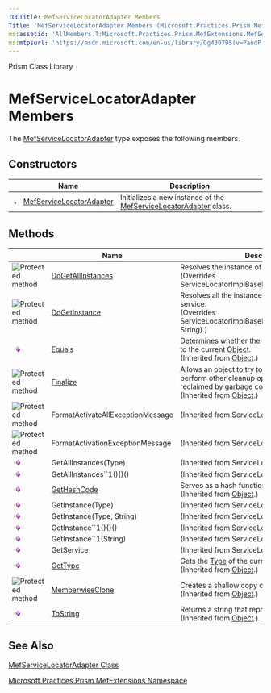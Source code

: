 ```yaml
---
TOCTitle: MefServiceLocatorAdapter Members
Title: 'MefServiceLocatorAdapter Members (Microsoft.Practices.Prism.MefExtensions)'
ms:assetid: 'AllMembers.T:Microsoft.Practices.Prism.MefExtensions.MefServiceLocatorAdapter'
ms:mtpsurl: 'https://msdn.microsoft.com/en-us/library/Gg430795(v=PandP.50)'
---
```


Prism Class Library

MefServiceLocatorAdapter Members
================================

The [MefServiceLocatorAdapter](https://msdn.microsoft.com/library/microsoft.practices.prism.mefextensions.mefservicelocatoradapter) type exposes the following members.

Constructors
------------

<span id="constructorTableToggle"></span>
<table>

<thead>
<tr class="header">
<th> </th>
<th>Name</th>
<th>Description</th>
</tr>
</thead>
<tbody>
<tr class="odd">
<td><img src="images/public-method.gif" title="Public method" /></td>
<td><a href="https://msdn.microsoft.com/library/microsoft.practices.prism.mefextensions.mefservicelocatoradapter.">MefServiceLocatorAdapter</a></td>
<td><div class="summary">
Initializes a new instance of the <a href="https://msdn.microsoft.com/library/microsoft.practices.prism.mefextensions.mefservicelocatoradapter">MefServiceLocatorAdapter</a> class.
</div></td>
</tr>
</tbody>
</table>

Methods
-------

<span id="methodTableToggle"></span>
<table>

<thead>
<tr class="header">
<th> </th>
<th>Name</th>
<th>Description</th>
</tr>
</thead>
<tbody>
<tr class="odd">
<td><img src="https://msdn.microsoft.com/en-us/Gg430795.protmethod(en-us,PandP.50).gif" title="Protected method" /></td>
<td><a href="https://msdn.microsoft.com/library/microsoft.practices.prism.mefextensions.mefservicelocatoradapter.dogetallinstances(system.type)">DoGetAllInstances</a></td>
<td><div class="summary">
Resolves the instance of the requested service.
</div>
(Overrides ServiceLocatorImplBaseDoGetAllInstances(Type).)</td>
</tr>
<tr class="even">
<td><img src="https://msdn.microsoft.com/en-us/Gg430795.protmethod(en-us,PandP.50).gif" title="Protected method" /></td>
<td><a href="https://msdn.microsoft.com/library/microsoft.practices.prism.mefextensions.mefservicelocatoradapter.dogetinstance(system.type%2csystem.string)">DoGetInstance</a></td>
<td><div class="summary">
Resolves all the instances of the requested service.
</div>
(Overrides ServiceLocatorImplBaseDoGetInstance(Type, String).)</td>
</tr>
<tr class="odd">
<td><img src="images/public-method.gif" title="Public method" /></td>
<td><a href="http://msdn.microsoft.com/en-us/library/bsc2ak47">Equals</a></td>
<td><div class="summary">
Determines whether the specified <a href="http://msdn.microsoft.com/en-us/library/e5kfa45b">Object</a> is equal to the current <a href="http://msdn.microsoft.com/en-us/library/e5kfa45b">Object</a>.
</div>
(Inherited from <a href="http://msdn.microsoft.com/en-us/library/e5kfa45b">Object</a>.)</td>
</tr>
<tr class="even">
<td><img src="https://msdn.microsoft.com/en-us/Gg430795.protmethod(en-us,PandP.50).gif" title="Protected method" /></td>
<td><a href="http://msdn.microsoft.com/en-us/library/4k87zsw7">Finalize</a></td>
<td><div class="summary">
Allows an object to try to free resources and perform other cleanup operations before it is reclaimed by garbage collection.
</div>
(Inherited from <a href="http://msdn.microsoft.com/en-us/library/e5kfa45b">Object</a>.)</td>
</tr>
<tr class="odd">
<td><img src="https://msdn.microsoft.com/en-us/Gg430795.protmethod(en-us,PandP.50).gif" title="Protected method" /></td>
<td>FormatActivateAllExceptionMessage</td>
<td>(Inherited from ServiceLocatorImplBase.)</td>
</tr>
<tr class="even">
<td><img src="https://msdn.microsoft.com/en-us/Gg430795.protmethod(en-us,PandP.50).gif" title="Protected method" /></td>
<td>FormatActivationExceptionMessage</td>
<td>(Inherited from ServiceLocatorImplBase.)</td>
</tr>
<tr class="odd">
<td><img src="images/public-method.gif" title="Public method" /></td>
<td>GetAllInstances(Type)</td>
<td>(Inherited from ServiceLocatorImplBase.)</td>
</tr>
<tr class="even">
<td><img src="images/public-method.gif" title="Public method" /></td>
<td>GetAllInstances``1()()()</td>
<td>(Inherited from ServiceLocatorImplBase.)</td>
</tr>
<tr class="odd">
<td><img src="images/public-method.gif" title="Public method" /></td>
<td><a href="http://msdn.microsoft.com/en-us/library/zdee4b3y">GetHashCode</a></td>
<td><div class="summary">
Serves as a hash function for a particular type.
</div>
(Inherited from <a href="http://msdn.microsoft.com/en-us/library/e5kfa45b">Object</a>.)</td>
</tr>
<tr class="even">
<td><img src="images/public-method.gif" title="Public method" /></td>
<td>GetInstance(Type)</td>
<td>(Inherited from ServiceLocatorImplBase.)</td>
</tr>
<tr class="odd">
<td><img src="images/public-method.gif" title="Public method" /></td>
<td>GetInstance(Type, String)</td>
<td>(Inherited from ServiceLocatorImplBase.)</td>
</tr>
<tr class="even">
<td><img src="images/public-method.gif" title="Public method" /></td>
<td>GetInstance``1()()()</td>
<td>(Inherited from ServiceLocatorImplBase.)</td>
</tr>
<tr class="odd">
<td><img src="images/public-method.gif" title="Public method" /></td>
<td>GetInstance``1(String)</td>
<td>(Inherited from ServiceLocatorImplBase.)</td>
</tr>
<tr class="even">
<td><img src="images/public-method.gif" title="Public method" /></td>
<td>GetService</td>
<td>(Inherited from ServiceLocatorImplBase.)</td>
</tr>
<tr class="odd">
<td><img src="images/public-method.gif" title="Public method" /></td>
<td><a href="http://msdn.microsoft.com/en-us/library/dfwy45w9">GetType</a></td>
<td><div class="summary">
Gets the <a href="http://msdn.microsoft.com/en-us/library/42892f65">Type</a> of the current instance.
</div>
(Inherited from <a href="http://msdn.microsoft.com/en-us/library/e5kfa45b">Object</a>.)</td>
</tr>
<tr class="even">
<td><img src="https://msdn.microsoft.com/en-us/Gg430795.protmethod(en-us,PandP.50).gif" title="Protected method" /></td>
<td><a href="http://msdn.microsoft.com/en-us/library/57ctke0a">MemberwiseClone</a></td>
<td><div class="summary">
Creates a shallow copy of the current <a href="http://msdn.microsoft.com/en-us/library/e5kfa45b">Object</a>.
</div>
(Inherited from <a href="http://msdn.microsoft.com/en-us/library/e5kfa45b">Object</a>.)</td>
</tr>
<tr class="odd">
<td><img src="images/public-method.gif" title="Public method" /></td>
<td><a href="http://msdn.microsoft.com/en-us/library/7bxwbwt2">ToString</a></td>
<td><div class="summary">
Returns a string that represents the current object.
</div>
(Inherited from <a href="http://msdn.microsoft.com/en-us/library/e5kfa45b">Object</a>.)</td>
</tr>
</tbody>
</table>

See Also
--------


[MefServiceLocatorAdapter Class](https://msdn.microsoft.com/library/microsoft.practices.prism.mefextensions.mefservicelocatoradapter)

[Microsoft.Practices.Prism.MefExtensions Namespace](https://msdn.microsoft.com/library/microsoft.practices.prism.mefextensions)
